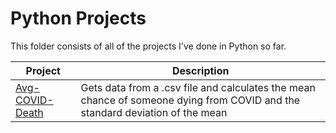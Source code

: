# Python Projects
This folder consists of all of the projects I've done in Python so far.

| Project | Description |
|------------ | ------------|
| [Avg-COVID-Death](https://github.com/ShaunJPartridge/Data-Analytics-Portfolio/tree/main/Python/Avg-Covid-Death-Project) | Gets data from a .csv file and calculates the mean chance of someone dying from COVID and the standard deviation of the mean|
